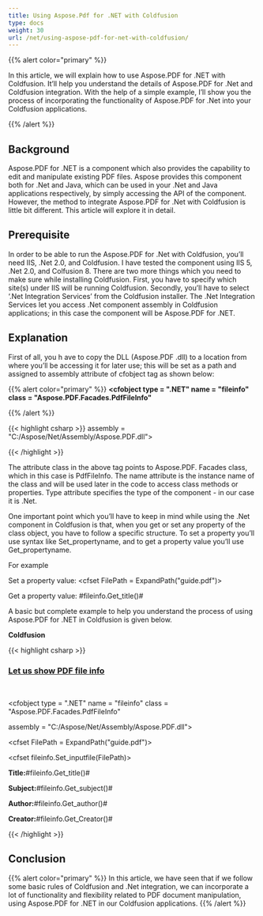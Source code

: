 ```yaml
---
title: Using Aspose.Pdf for .NET with Coldfusion
type: docs
weight: 30
url: /net/using-aspose-pdf-for-net-with-coldfusion/
---
```


{{% alert color="primary" %}} 

In this article, we will explain how to use Aspose.PDF for .NET with Coldfusion. It’ll help you understand the details of Aspose.PDF for .Net and Coldfusion integration. With the help of a simple example, I’ll show you the process of incorporating the functionality of Aspose.PDF for .Net into your Coldfusion applications. 

{{% /alert %}} 
## **Background**
Aspose.PDF for .NET is a component which also provides the capability to edit and manipulate existing PDF files. Aspose provides this component both for .Net and Java, which can be used in your .Net and Java applications respectively, by simply accessing the API of the component. However, the method to integrate Aspose.PDF for .Net with Coldfusion is little bit different. This article will explore it in detail. 
## **Prerequisite**
In order to be able to run the Aspose.PDF for .Net with Coldfusion, you’ll need IIS, .Net 2.0, and Coldfusion. I have tested the component using IIS 5, .Net 2.0, and Colfusion 8. There are two more things which you need to make sure while installing Coldfusion. First, you have to specify which site(s) under IIS will be running Coldfusion. Secondly, you’ll have to select ‘.Net Integration Services’ from the Coldfusion installer. The .Net Integration Services let you access .Net component assembly in Coldfusion applications; in this case the component will be Aspose.PDF for .NET. 
## **Explanation**
First of all, you h ave to copy the DLL (Aspose.PDF .dll) to a location from where you’ll be accessing it for later use; this will be set as a path and assigned to assembly attribute of cfobject tag as shown below: 


{{% alert color="primary" %}} 
**<cfobject type = ".NET" name = "fileinfo" class = "Aspose.PDF.Facades.PdfFileInfo"**

{{% /alert %}} 


{{< highlight csharp >}}
 assembly = "C:/Aspose/Net/Assembly/Aspose.PDF.dll">


{{< /highlight >}}

The attribute class in the above tag points to Aspose.PDF. Facades class, which in this case is PdfFileInfo. The name attribute is the instance name of the class and will be used later in the code to access class methods or properties. Type attribute specifies the type of the component - in our case it is .Net. 

One important point which you’ll have to keep in mind while using the .Net component in Coldfusion is that, when you get or set any property of the class object, you have to follow a specific structure. To set a property you’ll use syntax like Set_propertyname, and to get a property value you’ll use Get_propertyname. 

For example 

Set a property value: 
<cfset FilePath = ExpandPath("guide.pdf")> 

Get a property value: 
<cfoutput>#fileinfo.Get_title()#</cfoutput> 

A basic but complete example to help you understand the process of using Aspose.PDF for .NET in Coldfusion is given below. 

**Coldfusion**

{{< highlight csharp >}}

 <h3><u>Let us show PDF file info</u></h3><br/>

<!--- create an instance of PdfFileInfo class --->

<cfobject type = ".NET" name = "fileinfo" class = "Aspose.PDF.Facades.PdfFileInfo" 

assembly = "C:/Aspose/Net/Assembly/Aspose.PDF.dll">

<!--- get pdf file path --->

<cfset FilePath = ExpandPath("guide.pdf")>

<!--- assign pdf file path to the class object by setting its inputfile property--->

<cfset fileinfo.Set_inputfile(FilePath)>

<!--- Show file info --->

<cfoutput><b>Title:</b>#fileinfo.Get_title()#</cfoutput><br/>

<cfoutput><b>Subject:</b>#fileinfo.Get_subject()#</cfoutput><br/>

<cfoutput><b>Author:</b>#fileinfo.Get_author()#</cfoutput><br/>

<cfoutput><b>Creator:</b>#fileinfo.Get_Creator()#</cfoutput><br/>



{{< /highlight >}}
## **Conclusion**

{{% alert color="primary" %}} 
In this article, we have seen that if we follow some basic rules of Coldfusion and .Net integration, we can incorporate a lot of functionality and flexibility related to PDF document manipulation, using Aspose.PDF for .NET in our Coldfusion applications. 
{{% /alert %}} 